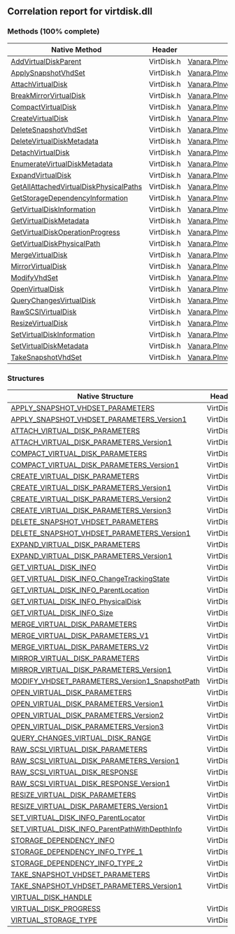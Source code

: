 ## Correlation report for virtdisk.dll  
### Methods (100% complete)  
Native Method | Header | Managed Method  
--- | --- | ---  
[AddVirtualDiskParent](https://www.google.com/search?num=5&q=AddVirtualDiskParent+site%3Amicrosoft.com) | VirtDisk.h | [Vanara.PInvoke.VirtDisk.AddVirtualDiskParent](https://github.com/dahall/Vanara/search?l=C%23&q=AddVirtualDiskParent)  
[ApplySnapshotVhdSet](https://www.google.com/search?num=5&q=ApplySnapshotVhdSet+site%3Amicrosoft.com) | VirtDisk.h | [Vanara.PInvoke.VirtDisk.ApplySnapshotVhdSet](https://github.com/dahall/Vanara/search?l=C%23&q=ApplySnapshotVhdSet)  
[AttachVirtualDisk](https://www.google.com/search?num=5&q=AttachVirtualDisk+site%3Amicrosoft.com) | VirtDisk.h | [Vanara.PInvoke.VirtDisk.AttachVirtualDisk](https://github.com/dahall/Vanara/search?l=C%23&q=AttachVirtualDisk)  
[BreakMirrorVirtualDisk](http://msdn2.microsoft.com/en-us/library/hh448676) | VirtDisk.h | [Vanara.PInvoke.VirtDisk.BreakMirrorVirtualDisk](https://github.com/dahall/Vanara/search?l=C%23&q=BreakMirrorVirtualDisk)  
[CompactVirtualDisk](https://www.google.com/search?num=5&q=CompactVirtualDisk+site%3Amicrosoft.com) | VirtDisk.h | [Vanara.PInvoke.VirtDisk.CompactVirtualDisk](https://github.com/dahall/Vanara/search?l=C%23&q=CompactVirtualDisk)  
[CreateVirtualDisk](https://www.google.com/search?num=5&q=CreateVirtualDisk+site%3Amicrosoft.com) | VirtDisk.h | [Vanara.PInvoke.VirtDisk.CreateVirtualDisk](https://github.com/dahall/Vanara/search?l=C%23&q=CreateVirtualDisk)  
[DeleteSnapshotVhdSet](https://www.google.com/search?num=5&q=DeleteSnapshotVhdSet+site%3Amicrosoft.com) | VirtDisk.h | [Vanara.PInvoke.VirtDisk.DeleteSnapshotVhdSet](https://github.com/dahall/Vanara/search?l=C%23&q=DeleteSnapshotVhdSet)  
[DeleteVirtualDiskMetadata](https://www.google.com/search?num=5&q=DeleteVirtualDiskMetadata+site%3Amicrosoft.com) | VirtDisk.h | [Vanara.PInvoke.VirtDisk.DeleteVirtualDiskMetadata](https://github.com/dahall/Vanara/search?l=C%23&q=DeleteVirtualDiskMetadata)  
[DetachVirtualDisk](https://www.google.com/search?num=5&q=DetachVirtualDisk+site%3Amicrosoft.com) | VirtDisk.h | [Vanara.PInvoke.VirtDisk.DetachVirtualDisk](https://github.com/dahall/Vanara/search?l=C%23&q=DetachVirtualDisk)  
[EnumerateVirtualDiskMetadata](https://www.google.com/search?num=5&q=EnumerateVirtualDiskMetadata+site%3Amicrosoft.com) | VirtDisk.h | [Vanara.PInvoke.VirtDisk.EnumerateVirtualDiskMetadata](https://github.com/dahall/Vanara/search?l=C%23&q=EnumerateVirtualDiskMetadata)  
[ExpandVirtualDisk](https://www.google.com/search?num=5&q=ExpandVirtualDisk+site%3Amicrosoft.com) | VirtDisk.h | [Vanara.PInvoke.VirtDisk.ExpandVirtualDisk](https://github.com/dahall/Vanara/search?l=C%23&q=ExpandVirtualDisk)  
[GetAllAttachedVirtualDiskPhysicalPaths](https://www.google.com/search?num=5&q=GetAllAttachedVirtualDiskPhysicalPaths+site%3Amicrosoft.com) | VirtDisk.h | [Vanara.PInvoke.VirtDisk.GetAllAttachedVirtualDiskPhysicalPaths](https://github.com/dahall/Vanara/search?l=C%23&q=GetAllAttachedVirtualDiskPhysicalPaths)  
[GetStorageDependencyInformation](https://www.google.com/search?num=5&q=GetStorageDependencyInformation+site%3Amicrosoft.com) | VirtDisk.h | [Vanara.PInvoke.VirtDisk.GetStorageDependencyInformation](https://github.com/dahall/Vanara/search?l=C%23&q=GetStorageDependencyInformation)  
[GetVirtualDiskInformation](https://www.google.com/search?num=5&q=GetVirtualDiskInformation+site%3Amicrosoft.com) | VirtDisk.h | [Vanara.PInvoke.VirtDisk.GetVirtualDiskInformation](https://github.com/dahall/Vanara/search?l=C%23&q=GetVirtualDiskInformation)  
[GetVirtualDiskMetadata](https://www.google.com/search?num=5&q=GetVirtualDiskMetadata+site%3Amicrosoft.com) | VirtDisk.h | [Vanara.PInvoke.VirtDisk.GetVirtualDiskMetadata](https://github.com/dahall/Vanara/search?l=C%23&q=GetVirtualDiskMetadata)  
[GetVirtualDiskOperationProgress](https://www.google.com/search?num=5&q=GetVirtualDiskOperationProgress+site%3Amicrosoft.com) | VirtDisk.h | [Vanara.PInvoke.VirtDisk.GetVirtualDiskOperationProgress](https://github.com/dahall/Vanara/search?l=C%23&q=GetVirtualDiskOperationProgress)  
[GetVirtualDiskPhysicalPath](https://www.google.com/search?num=5&q=GetVirtualDiskPhysicalPath+site%3Amicrosoft.com) | VirtDisk.h | [Vanara.PInvoke.VirtDisk.GetVirtualDiskPhysicalPath](https://github.com/dahall/Vanara/search?l=C%23&q=GetVirtualDiskPhysicalPath)  
[MergeVirtualDisk](https://www.google.com/search?num=5&q=MergeVirtualDisk+site%3Amicrosoft.com) | VirtDisk.h | [Vanara.PInvoke.VirtDisk.MergeVirtualDisk](https://github.com/dahall/Vanara/search?l=C%23&q=MergeVirtualDisk)  
[MirrorVirtualDisk](https://www.google.com/search?num=5&q=MirrorVirtualDisk+site%3Amicrosoft.com) | VirtDisk.h | [Vanara.PInvoke.VirtDisk.MirrorVirtualDisk](https://github.com/dahall/Vanara/search?l=C%23&q=MirrorVirtualDisk)  
[ModifyVhdSet](https://www.google.com/search?num=5&q=ModifyVhdSet+site%3Amicrosoft.com) | VirtDisk.h | [Vanara.PInvoke.VirtDisk.ModifyVhdSet](https://github.com/dahall/Vanara/search?l=C%23&q=ModifyVhdSet)  
[OpenVirtualDisk](https://www.google.com/search?num=5&q=OpenVirtualDisk+site%3Amicrosoft.com) | VirtDisk.h | [Vanara.PInvoke.VirtDisk.OpenVirtualDisk](https://github.com/dahall/Vanara/search?l=C%23&q=OpenVirtualDisk)  
[QueryChangesVirtualDisk](https://www.google.com/search?num=5&q=QueryChangesVirtualDisk+site%3Amicrosoft.com) | VirtDisk.h | [Vanara.PInvoke.VirtDisk.QueryChangesVirtualDisk](https://github.com/dahall/Vanara/search?l=C%23&q=QueryChangesVirtualDisk)  
[RawSCSIVirtualDisk](https://www.google.com/search?num=5&q=RawSCSIVirtualDisk+site%3Amicrosoft.com) | VirtDisk.h | [Vanara.PInvoke.VirtDisk.RawSCSIVirtualDisk](https://github.com/dahall/Vanara/search?l=C%23&q=RawSCSIVirtualDisk)  
[ResizeVirtualDisk](https://www.google.com/search?num=5&q=ResizeVirtualDisk+site%3Amicrosoft.com) | VirtDisk.h | [Vanara.PInvoke.VirtDisk.ResizeVirtualDisk](https://github.com/dahall/Vanara/search?l=C%23&q=ResizeVirtualDisk)  
[SetVirtualDiskInformation](https://www.google.com/search?num=5&q=SetVirtualDiskInformation+site%3Amicrosoft.com) | VirtDisk.h | [Vanara.PInvoke.VirtDisk.SetVirtualDiskInformation](https://github.com/dahall/Vanara/search?l=C%23&q=SetVirtualDiskInformation)  
[SetVirtualDiskMetadata](https://www.google.com/search?num=5&q=SetVirtualDiskMetadata+site%3Amicrosoft.com) | VirtDisk.h | [Vanara.PInvoke.VirtDisk.SetVirtualDiskMetadata](https://github.com/dahall/Vanara/search?l=C%23&q=SetVirtualDiskMetadata)  
[TakeSnapshotVhdSet](https://www.google.com/search?num=5&q=TakeSnapshotVhdSet+site%3Amicrosoft.com) | VirtDisk.h | [Vanara.PInvoke.VirtDisk.TakeSnapshotVhdSet](https://github.com/dahall/Vanara/search?l=C%23&q=TakeSnapshotVhdSet)  
### Structures  
Native Structure | Header | Managed Structure  
--- | --- | ---  
[APPLY_SNAPSHOT_VHDSET_PARAMETERS](https://www.google.com/search?num=5&q=APPLY_SNAPSHOT_VHDSET_PARAMETERS+site%3Amicrosoft.com) | VirtDisk.h | [Vanara.PInvoke.VirtDisk.APPLY_SNAPSHOT_VHDSET_PARAMETERS](https://github.com/dahall/Vanara/search?l=C%23&q=APPLY_SNAPSHOT_VHDSET_PARAMETERS)  
[APPLY_SNAPSHOT_VHDSET_PARAMETERS_Version1](https://www.google.com/search?num=5&q=APPLY_SNAPSHOT_VHDSET_PARAMETERS_Version1+site%3Amicrosoft.com) | VirtDisk.h | [Vanara.PInvoke.VirtDisk.APPLY_SNAPSHOT_VHDSET_PARAMETERS.APPLY_SNAPSHOT_VHDSET_PARAMETERS_Version1](https://github.com/dahall/Vanara/search?l=C%23&q=APPLY_SNAPSHOT_VHDSET_PARAMETERS_Version1)  
[ATTACH_VIRTUAL_DISK_PARAMETERS](https://www.google.com/search?num=5&q=ATTACH_VIRTUAL_DISK_PARAMETERS+site%3Amicrosoft.com) | VirtDisk.h | [Vanara.PInvoke.VirtDisk.ATTACH_VIRTUAL_DISK_PARAMETERS](https://github.com/dahall/Vanara/search?l=C%23&q=ATTACH_VIRTUAL_DISK_PARAMETERS)  
[ATTACH_VIRTUAL_DISK_PARAMETERS_Version1](https://www.google.com/search?num=5&q=ATTACH_VIRTUAL_DISK_PARAMETERS_Version1+site%3Amicrosoft.com) | VirtDisk.h | [Vanara.PInvoke.VirtDisk.ATTACH_VIRTUAL_DISK_PARAMETERS.ATTACH_VIRTUAL_DISK_PARAMETERS_Version1](https://github.com/dahall/Vanara/search?l=C%23&q=ATTACH_VIRTUAL_DISK_PARAMETERS_Version1)  
[COMPACT_VIRTUAL_DISK_PARAMETERS](https://www.google.com/search?num=5&q=COMPACT_VIRTUAL_DISK_PARAMETERS+site%3Amicrosoft.com) | VirtDisk.h | [Vanara.PInvoke.VirtDisk.COMPACT_VIRTUAL_DISK_PARAMETERS](https://github.com/dahall/Vanara/search?l=C%23&q=COMPACT_VIRTUAL_DISK_PARAMETERS)  
[COMPACT_VIRTUAL_DISK_PARAMETERS_Version1](https://www.google.com/search?num=5&q=COMPACT_VIRTUAL_DISK_PARAMETERS_Version1+site%3Amicrosoft.com) | VirtDisk.h | [Vanara.PInvoke.VirtDisk.COMPACT_VIRTUAL_DISK_PARAMETERS.COMPACT_VIRTUAL_DISK_PARAMETERS_Version1](https://github.com/dahall/Vanara/search?l=C%23&q=COMPACT_VIRTUAL_DISK_PARAMETERS_Version1)  
[CREATE_VIRTUAL_DISK_PARAMETERS](https://www.google.com/search?num=5&q=CREATE_VIRTUAL_DISK_PARAMETERS+site%3Amicrosoft.com) | VirtDisk.h | [Vanara.PInvoke.VirtDisk.CREATE_VIRTUAL_DISK_PARAMETERS](https://github.com/dahall/Vanara/search?l=C%23&q=CREATE_VIRTUAL_DISK_PARAMETERS)  
[CREATE_VIRTUAL_DISK_PARAMETERS_Version1](https://www.google.com/search?num=5&q=CREATE_VIRTUAL_DISK_PARAMETERS_Version1+site%3Amicrosoft.com) | VirtDisk.h | [Vanara.PInvoke.VirtDisk.CREATE_VIRTUAL_DISK_PARAMETERS.CREATE_VIRTUAL_DISK_PARAMETERS_Version1](https://github.com/dahall/Vanara/search?l=C%23&q=CREATE_VIRTUAL_DISK_PARAMETERS_Version1)  
[CREATE_VIRTUAL_DISK_PARAMETERS_Version2](https://www.google.com/search?num=5&q=CREATE_VIRTUAL_DISK_PARAMETERS_Version2+site%3Amicrosoft.com) | VirtDisk.h | [Vanara.PInvoke.VirtDisk.CREATE_VIRTUAL_DISK_PARAMETERS.CREATE_VIRTUAL_DISK_PARAMETERS_Version2](https://github.com/dahall/Vanara/search?l=C%23&q=CREATE_VIRTUAL_DISK_PARAMETERS_Version2)  
[CREATE_VIRTUAL_DISK_PARAMETERS_Version3](https://www.google.com/search?num=5&q=CREATE_VIRTUAL_DISK_PARAMETERS_Version3+site%3Amicrosoft.com) | VirtDisk.h | [Vanara.PInvoke.VirtDisk.CREATE_VIRTUAL_DISK_PARAMETERS.CREATE_VIRTUAL_DISK_PARAMETERS_Version3](https://github.com/dahall/Vanara/search?l=C%23&q=CREATE_VIRTUAL_DISK_PARAMETERS_Version3)  
[DELETE_SNAPSHOT_VHDSET_PARAMETERS](https://www.google.com/search?num=5&q=DELETE_SNAPSHOT_VHDSET_PARAMETERS+site%3Amicrosoft.com) | VirtDisk.h | [Vanara.PInvoke.VirtDisk.DELETE_SNAPSHOT_VHDSET_PARAMETERS](https://github.com/dahall/Vanara/search?l=C%23&q=DELETE_SNAPSHOT_VHDSET_PARAMETERS)  
[DELETE_SNAPSHOT_VHDSET_PARAMETERS_Version1](https://www.google.com/search?num=5&q=DELETE_SNAPSHOT_VHDSET_PARAMETERS_Version1+site%3Amicrosoft.com) | VirtDisk.h | [Vanara.PInvoke.VirtDisk.DELETE_SNAPSHOT_VHDSET_PARAMETERS.DELETE_SNAPSHOT_VHDSET_PARAMETERS_Version1](https://github.com/dahall/Vanara/search?l=C%23&q=DELETE_SNAPSHOT_VHDSET_PARAMETERS_Version1)  
[EXPAND_VIRTUAL_DISK_PARAMETERS](https://www.google.com/search?num=5&q=EXPAND_VIRTUAL_DISK_PARAMETERS+site%3Amicrosoft.com) | VirtDisk.h | [Vanara.PInvoke.VirtDisk.EXPAND_VIRTUAL_DISK_PARAMETERS](https://github.com/dahall/Vanara/search?l=C%23&q=EXPAND_VIRTUAL_DISK_PARAMETERS)  
[EXPAND_VIRTUAL_DISK_PARAMETERS_Version1](https://www.google.com/search?num=5&q=EXPAND_VIRTUAL_DISK_PARAMETERS_Version1+site%3Amicrosoft.com) | VirtDisk.h | [Vanara.PInvoke.VirtDisk.EXPAND_VIRTUAL_DISK_PARAMETERS.EXPAND_VIRTUAL_DISK_PARAMETERS_Version1](https://github.com/dahall/Vanara/search?l=C%23&q=EXPAND_VIRTUAL_DISK_PARAMETERS_Version1)  
[GET_VIRTUAL_DISK_INFO](https://www.google.com/search?num=5&q=GET_VIRTUAL_DISK_INFO+site%3Amicrosoft.com) | VirtDisk.h | [Vanara.PInvoke.VirtDisk.GET_VIRTUAL_DISK_INFO](https://github.com/dahall/Vanara/search?l=C%23&q=GET_VIRTUAL_DISK_INFO)  
[GET_VIRTUAL_DISK_INFO_ChangeTrackingState](https://www.google.com/search?num=5&q=GET_VIRTUAL_DISK_INFO_ChangeTrackingState+site%3Amicrosoft.com) | VirtDisk.h | [Vanara.PInvoke.VirtDisk.GET_VIRTUAL_DISK_INFO.GET_VIRTUAL_DISK_INFO_ChangeTrackingState](https://github.com/dahall/Vanara/search?l=C%23&q=GET_VIRTUAL_DISK_INFO_ChangeTrackingState)  
[GET_VIRTUAL_DISK_INFO_ParentLocation](https://www.google.com/search?num=5&q=GET_VIRTUAL_DISK_INFO_ParentLocation+site%3Amicrosoft.com) | VirtDisk.h | [Vanara.PInvoke.VirtDisk.GET_VIRTUAL_DISK_INFO.GET_VIRTUAL_DISK_INFO_ParentLocation](https://github.com/dahall/Vanara/search?l=C%23&q=GET_VIRTUAL_DISK_INFO_ParentLocation)  
[GET_VIRTUAL_DISK_INFO_PhysicalDisk](https://www.google.com/search?num=5&q=GET_VIRTUAL_DISK_INFO_PhysicalDisk+site%3Amicrosoft.com) | VirtDisk.h | [Vanara.PInvoke.VirtDisk.GET_VIRTUAL_DISK_INFO.GET_VIRTUAL_DISK_INFO_PhysicalDisk](https://github.com/dahall/Vanara/search?l=C%23&q=GET_VIRTUAL_DISK_INFO_PhysicalDisk)  
[GET_VIRTUAL_DISK_INFO_Size](https://www.google.com/search?num=5&q=GET_VIRTUAL_DISK_INFO_Size+site%3Amicrosoft.com) | VirtDisk.h | [Vanara.PInvoke.VirtDisk.GET_VIRTUAL_DISK_INFO.GET_VIRTUAL_DISK_INFO_Size](https://github.com/dahall/Vanara/search?l=C%23&q=GET_VIRTUAL_DISK_INFO_Size)  
[MERGE_VIRTUAL_DISK_PARAMETERS](https://www.google.com/search?num=5&q=MERGE_VIRTUAL_DISK_PARAMETERS+site%3Amicrosoft.com) | VirtDisk.h | [Vanara.PInvoke.VirtDisk.MERGE_VIRTUAL_DISK_PARAMETERS](https://github.com/dahall/Vanara/search?l=C%23&q=MERGE_VIRTUAL_DISK_PARAMETERS)  
[MERGE_VIRTUAL_DISK_PARAMETERS_V1](https://www.google.com/search?num=5&q=MERGE_VIRTUAL_DISK_PARAMETERS_V1+site%3Amicrosoft.com) | VirtDisk.h | [Vanara.PInvoke.VirtDisk.MERGE_VIRTUAL_DISK_PARAMETERS.MERGE_VIRTUAL_DISK_PARAMETERS_V1](https://github.com/dahall/Vanara/search?l=C%23&q=MERGE_VIRTUAL_DISK_PARAMETERS_V1)  
[MERGE_VIRTUAL_DISK_PARAMETERS_V2](https://www.google.com/search?num=5&q=MERGE_VIRTUAL_DISK_PARAMETERS_V2+site%3Amicrosoft.com) | VirtDisk.h | [Vanara.PInvoke.VirtDisk.MERGE_VIRTUAL_DISK_PARAMETERS.MERGE_VIRTUAL_DISK_PARAMETERS_V2](https://github.com/dahall/Vanara/search?l=C%23&q=MERGE_VIRTUAL_DISK_PARAMETERS_V2)  
[MIRROR_VIRTUAL_DISK_PARAMETERS](http://msdn2.microsoft.com/en-us/library/hh448680) | VirtDisk.h | [Vanara.PInvoke.VirtDisk.MIRROR_VIRTUAL_DISK_PARAMETERS](https://github.com/dahall/Vanara/search?l=C%23&q=MIRROR_VIRTUAL_DISK_PARAMETERS)  
[MIRROR_VIRTUAL_DISK_PARAMETERS_Version1](http://msdn2.microsoft.com/en-us/library/hh448680) | VirtDisk.h | [Vanara.PInvoke.VirtDisk.MIRROR_VIRTUAL_DISK_PARAMETERS.MIRROR_VIRTUAL_DISK_PARAMETERS_Version1](https://github.com/dahall/Vanara/search?l=C%23&q=MIRROR_VIRTUAL_DISK_PARAMETERS_Version1)  
[MODIFY_VHDSET_PARAMETERS_Version1_SnapshotPath](https://www.google.com/search?num=5&q=MODIFY_VHDSET_PARAMETERS_Version1_SnapshotPath+site%3Amicrosoft.com) | VirtDisk.h | [Vanara.PInvoke.VirtDisk.MODIFY_VHDSET_PARAMETERS.MODIFY_VHDSET_PARAMETERS_Version1_SnapshotPath](https://github.com/dahall/Vanara/search?l=C%23&q=MODIFY_VHDSET_PARAMETERS_Version1_SnapshotPath)  
[OPEN_VIRTUAL_DISK_PARAMETERS](https://www.google.com/search?num=5&q=OPEN_VIRTUAL_DISK_PARAMETERS+site%3Amicrosoft.com) | VirtDisk.h | [Vanara.PInvoke.VirtDisk.OPEN_VIRTUAL_DISK_PARAMETERS](https://github.com/dahall/Vanara/search?l=C%23&q=OPEN_VIRTUAL_DISK_PARAMETERS)  
[OPEN_VIRTUAL_DISK_PARAMETERS_Version1](https://www.google.com/search?num=5&q=OPEN_VIRTUAL_DISK_PARAMETERS_Version1+site%3Amicrosoft.com) | VirtDisk.h | [Vanara.PInvoke.VirtDisk.OPEN_VIRTUAL_DISK_PARAMETERS.OPEN_VIRTUAL_DISK_PARAMETERS_Version1](https://github.com/dahall/Vanara/search?l=C%23&q=OPEN_VIRTUAL_DISK_PARAMETERS_Version1)  
[OPEN_VIRTUAL_DISK_PARAMETERS_Version2](https://www.google.com/search?num=5&q=OPEN_VIRTUAL_DISK_PARAMETERS_Version2+site%3Amicrosoft.com) | VirtDisk.h | [Vanara.PInvoke.VirtDisk.OPEN_VIRTUAL_DISK_PARAMETERS.OPEN_VIRTUAL_DISK_PARAMETERS_Version2](https://github.com/dahall/Vanara/search?l=C%23&q=OPEN_VIRTUAL_DISK_PARAMETERS_Version2)  
[OPEN_VIRTUAL_DISK_PARAMETERS_Version3](https://www.google.com/search?num=5&q=OPEN_VIRTUAL_DISK_PARAMETERS_Version3+site%3Amicrosoft.com) | VirtDisk.h | [Vanara.PInvoke.VirtDisk.OPEN_VIRTUAL_DISK_PARAMETERS.OPEN_VIRTUAL_DISK_PARAMETERS_Version3](https://github.com/dahall/Vanara/search?l=C%23&q=OPEN_VIRTUAL_DISK_PARAMETERS_Version3)  
[QUERY_CHANGES_VIRTUAL_DISK_RANGE](https://www.google.com/search?num=5&q=QUERY_CHANGES_VIRTUAL_DISK_RANGE+site%3Amicrosoft.com) | VirtDisk.h | [Vanara.PInvoke.VirtDisk.QUERY_CHANGES_VIRTUAL_DISK_RANGE](https://github.com/dahall/Vanara/search?l=C%23&q=QUERY_CHANGES_VIRTUAL_DISK_RANGE)  
[RAW_SCSI_VIRTUAL_DISK_PARAMETERS](https://www.google.com/search?num=5&q=RAW_SCSI_VIRTUAL_DISK_PARAMETERS+site%3Amicrosoft.com) | VirtDisk.h | [Vanara.PInvoke.VirtDisk.RAW_SCSI_VIRTUAL_DISK_PARAMETERS](https://github.com/dahall/Vanara/search?l=C%23&q=RAW_SCSI_VIRTUAL_DISK_PARAMETERS)  
[RAW_SCSI_VIRTUAL_DISK_PARAMETERS_Version1](https://www.google.com/search?num=5&q=RAW_SCSI_VIRTUAL_DISK_PARAMETERS_Version1+site%3Amicrosoft.com) | VirtDisk.h | [Vanara.PInvoke.VirtDisk.RAW_SCSI_VIRTUAL_DISK_PARAMETERS.RAW_SCSI_VIRTUAL_DISK_PARAMETERS_Version1](https://github.com/dahall/Vanara/search?l=C%23&q=RAW_SCSI_VIRTUAL_DISK_PARAMETERS_Version1)  
[RAW_SCSI_VIRTUAL_DISK_RESPONSE](https://www.google.com/search?num=5&q=RAW_SCSI_VIRTUAL_DISK_RESPONSE+site%3Amicrosoft.com) | VirtDisk.h | [Vanara.PInvoke.VirtDisk.RAW_SCSI_VIRTUAL_DISK_RESPONSE](https://github.com/dahall/Vanara/search?l=C%23&q=RAW_SCSI_VIRTUAL_DISK_RESPONSE)  
[RAW_SCSI_VIRTUAL_DISK_RESPONSE_Version1](https://www.google.com/search?num=5&q=RAW_SCSI_VIRTUAL_DISK_RESPONSE_Version1+site%3Amicrosoft.com) | VirtDisk.h | [Vanara.PInvoke.VirtDisk.RAW_SCSI_VIRTUAL_DISK_RESPONSE.RAW_SCSI_VIRTUAL_DISK_RESPONSE_Version1](https://github.com/dahall/Vanara/search?l=C%23&q=RAW_SCSI_VIRTUAL_DISK_RESPONSE_Version1)  
[RESIZE_VIRTUAL_DISK_PARAMETERS](https://www.google.com/search?num=5&q=RESIZE_VIRTUAL_DISK_PARAMETERS+site%3Amicrosoft.com) | VirtDisk.h | [Vanara.PInvoke.VirtDisk.RESIZE_VIRTUAL_DISK_PARAMETERS](https://github.com/dahall/Vanara/search?l=C%23&q=RESIZE_VIRTUAL_DISK_PARAMETERS)  
[RESIZE_VIRTUAL_DISK_PARAMETERS_Version1](https://www.google.com/search?num=5&q=RESIZE_VIRTUAL_DISK_PARAMETERS_Version1+site%3Amicrosoft.com) | VirtDisk.h | [Vanara.PInvoke.VirtDisk.RESIZE_VIRTUAL_DISK_PARAMETERS.RESIZE_VIRTUAL_DISK_PARAMETERS_Version1](https://github.com/dahall/Vanara/search?l=C%23&q=RESIZE_VIRTUAL_DISK_PARAMETERS_Version1)  
[SET_VIRTUAL_DISK_INFO_ParentLocator](http://msdn2.microsoft.com/en-us/library/dd323686) | VirtDisk.h | [Vanara.PInvoke.VirtDisk.SET_VIRTUAL_DISK_INFO.SET_VIRTUAL_DISK_INFO_ParentLocator](https://github.com/dahall/Vanara/search?l=C%23&q=SET_VIRTUAL_DISK_INFO_ParentLocator)  
[SET_VIRTUAL_DISK_INFO_ParentPathWithDepthInfo](http://msdn2.microsoft.com/en-us/library/dd323686) | VirtDisk.h | [Vanara.PInvoke.VirtDisk.SET_VIRTUAL_DISK_INFO.SET_VIRTUAL_DISK_INFO_ParentPathWithDepthInfo](https://github.com/dahall/Vanara/search?l=C%23&q=SET_VIRTUAL_DISK_INFO_ParentPathWithDepthInfo)  
[STORAGE_DEPENDENCY_INFO](https://www.google.com/search?num=5&q=STORAGE_DEPENDENCY_INFO+site%3Amicrosoft.com) | VirtDisk.h | [Vanara.PInvoke.VirtDisk.STORAGE_DEPENDENCY_INFO](https://github.com/dahall/Vanara/search?l=C%23&q=STORAGE_DEPENDENCY_INFO)  
[STORAGE_DEPENDENCY_INFO_TYPE_1](https://www.google.com/search?num=5&q=STORAGE_DEPENDENCY_INFO_TYPE_1+site%3Amicrosoft.com) | VirtDisk.h | [Vanara.PInvoke.VirtDisk.STORAGE_DEPENDENCY_INFO_TYPE_1](https://github.com/dahall/Vanara/search?l=C%23&q=STORAGE_DEPENDENCY_INFO_TYPE_1)  
[STORAGE_DEPENDENCY_INFO_TYPE_2](https://www.google.com/search?num=5&q=STORAGE_DEPENDENCY_INFO_TYPE_2+site%3Amicrosoft.com) | VirtDisk.h | [Vanara.PInvoke.VirtDisk.STORAGE_DEPENDENCY_INFO_TYPE_2](https://github.com/dahall/Vanara/search?l=C%23&q=STORAGE_DEPENDENCY_INFO_TYPE_2)  
[TAKE_SNAPSHOT_VHDSET_PARAMETERS](https://www.google.com/search?num=5&q=TAKE_SNAPSHOT_VHDSET_PARAMETERS+site%3Amicrosoft.com) | VirtDisk.h | [Vanara.PInvoke.VirtDisk.TAKE_SNAPSHOT_VHDSET_PARAMETERS](https://github.com/dahall/Vanara/search?l=C%23&q=TAKE_SNAPSHOT_VHDSET_PARAMETERS)  
[TAKE_SNAPSHOT_VHDSET_PARAMETERS_Version1](https://www.google.com/search?num=5&q=TAKE_SNAPSHOT_VHDSET_PARAMETERS_Version1+site%3Amicrosoft.com) | VirtDisk.h | [Vanara.PInvoke.VirtDisk.TAKE_SNAPSHOT_VHDSET_PARAMETERS.TAKE_SNAPSHOT_VHDSET_PARAMETERS_Version1](https://github.com/dahall/Vanara/search?l=C%23&q=TAKE_SNAPSHOT_VHDSET_PARAMETERS_Version1)  
[VIRTUAL_DISK_HANDLE](https://www.google.com/search?num=5&q=VIRTUAL_DISK_HANDLE+site%3Amicrosoft.com) |  | [Vanara.PInvoke.VirtDisk.VIRTUAL_DISK_HANDLE](https://github.com/dahall/Vanara/search?l=C%23&q=VIRTUAL_DISK_HANDLE)  
[VIRTUAL_DISK_PROGRESS](https://www.google.com/search?num=5&q=VIRTUAL_DISK_PROGRESS+site%3Amicrosoft.com) | VirtDisk.h | [Vanara.PInvoke.VirtDisk.VIRTUAL_DISK_PROGRESS](https://github.com/dahall/Vanara/search?l=C%23&q=VIRTUAL_DISK_PROGRESS)  
[VIRTUAL_STORAGE_TYPE](https://www.google.com/search?num=5&q=VIRTUAL_STORAGE_TYPE+site%3Amicrosoft.com) | VirtDisk.h | [Vanara.PInvoke.VirtDisk.VIRTUAL_STORAGE_TYPE](https://github.com/dahall/Vanara/search?l=C%23&q=VIRTUAL_STORAGE_TYPE)  
